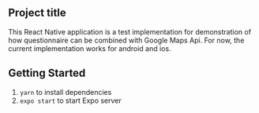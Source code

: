 ## Project title
This React Native application is a test implementation for demonstration of how questionnaire can be combined with Google Maps Api. For now, the current implementation works for android and ios.

## Getting Started

1. `yarn` to install dependencies
2. `expo start` to start Expo server
